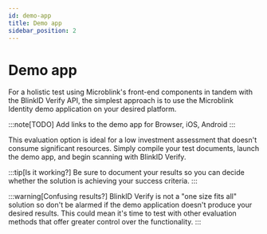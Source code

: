 ```yaml
---
id: demo-app
title: Demo app
sidebar_position: 2
---
```


# Demo app

For a holistic test using Microblink's front-end components in tandem with the BlinkID Verify API, the simplest approach is to use the Microblink Identity demo application on your desired platform. 

:::note[TODO]
Add links to the demo app for Browser, iOS, Android
:::

This evaluation option is ideal for a low investment assessment that doesn't consume significant resources. Simply compile your test documents, launch the demo app, and begin scanning with BlinkID Verify. 

:::tip[Is it working?]
Be sure to document your results so you can decide whether the solution is achieving your success criteria.
:::
 

:::warning[Confusing results?]
BlinkID Verify is not a "one size fits all" solution so don't be alarmed if the demo application doesn't produce your desired results. This could mean it's time to test with other evaluation methods that offer greater control over the functionality. 
:::